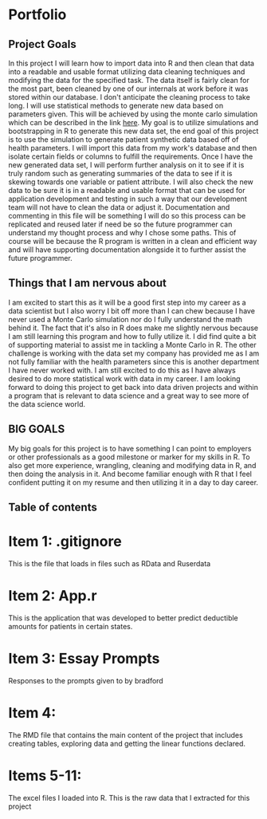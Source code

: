 # Portfolio

## Project Goals
In this project I will learn how to import data into R and then clean that data into a readable and usable format utilizing data cleaning techniques and modifying the data for the specified task.  The data itself is fairly clean for the most part, been cleaned by one of our internals at work before it was stored within our database.  I don't anticipate the cleaning process to take long.  I will use statistical methods to generate new data based on parameters given.  This will be achieved by using the monte carlo simulation which can be described in the link [here](https://www.countbayesie.com/blog/2015/3/3/6-amazing-trick-with-monte-carlo-simulations). My goal is to utilize simulations and bootstrapping in R to generate this new data set, the end goal of this project is to use the simulation to generate patient synthetic data based off of health parameters.  I will import this data from my work's database and then isolate certain fields or columns to fulfill the requirements.  Once I have the new generated data set, I will perform further analysis on it to see if it is truly random such as generating summaries of the data to see if it is skewing towards one variable or patient attribute.  I will also check the new data to be sure it is in a readable and usable format that can be used for application development and testing in such a way that our development team will not have to clean the data or adjust it.  Documentation and commenting in this file will be something I will do so this process can be replicated and reused later if need be so the future programmer can understand my thought process and why I chose some paths.  This of course will be because the R program is written in a clean and efficient way and will have supporting documentation alongside it to further assist the future programmer.  


## Things that I am nervous about
I am excited to start this as it will be a good first step into my career as a data scientist but I also worry I bit off more than I can chew because I have never used a Monte Carlo simulation nor do I fully understand the math behind it.  The fact that it's also in R does make me slightly nervous because I am still learning this program and how to fully utilize it.  I did find quite a bit of supporting material to assist me in tackling a Monte Carlo in R.  The other challenge is working with the data set my company has provided me as I am not fully familiar with the health parameters since this is another department I have never worked with.  I am still excited to do this as I have always desired to do more statistical work with data in my career.  I am looking forward to doing this project to get back into data driven projects and within a program that is relevant to data science and a great way to see more of the data science world.


## **BIG GOALS**
My big goals for this project is to have something I can point to employers or other professionals as a good milestone or marker for my skills in R.  To also get more experience, wrangling, cleaning and modifying data in R, and then doing the analysis in it.  And become familiar enough with R that I feel confident putting it on my resume and then utilizing it in a day to day career.


## Table of contents
# Item 1: .gitignore
This is the file that loads in files such as RData and Ruserdata
# Item 2: App.r
This is the application that was developed to better predict deductible amounts for patients in certain states.
# Item 3: Essay Prompts
Responses to the prompts given to by bradford
# Item 4:
The RMD file that contains the main content of the project that includes creating tables, exploring data and getting the linear functions declared.
# Items 5-11:
The excel files I loaded into R.  This is the raw data that I extracted for this project
